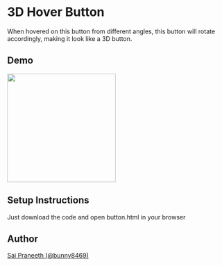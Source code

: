 # 3D Hover Button
 When hovered on this button from different angles, this button will rotate accordingly, making it look like a 3D button.
## Demo
 [](https://code.sololearn.com/W8qxnsWNEAz5)
 
 <img src="3d-button-demo.gif" width="250" />
 
## Setup Instructions
 Just download the code and open button.html in your browser
## Author
 [Sai Praneeth (@bunny8469)](https://github.com/bunny8469)
